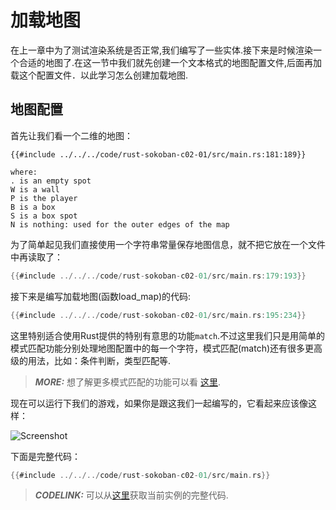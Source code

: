 # 加载地图

在上一章中为了测试渲染系统是否正常,我们编写了一些实体.接下来是时候渲染一个合适的地图了.在这一节中我们就先创建一个文本格式的地图配置文件,后面再加载这个配置文件．以此学习怎么创建加载地图.

## 地图配置
首先让我们看一个二维的地图：

```
{{#include ../../../code/rust-sokoban-c02-01/src/main.rs:181:189}}

where:
. is an empty spot
W is a wall
P is the player
B is a box
S is a box spot
N is nothing: used for the outer edges of the map
```

为了简单起见我们直接使用一个字符串常量保存地图信息，就不把它放在一个文件中再读取了：

```rust
{{#include ../../../code/rust-sokoban-c02-01/src/main.rs:179:193}}
```

接下来是编写加载地图(函数load_map)的代码:

```rust
{{#include ../../../code/rust-sokoban-c02-01/src/main.rs:195:234}}
```

这里特别适合使用Rust提供的特别有意思的功能`match`.不过这里我们只是用简单的模式匹配功能分别处理地图配置中的每一个字符，模式匹配(match)还有很多更高级的用法，比如：条件判断，类型匹配等.

> **_MORE:_**  想了解更多模式匹配的功能可以看 [这里](https://doc.rust-lang.org/book/ch06-02-match.html).

现在可以运行下我们的游戏，如果你是跟这我们一起编写的，它看起来应该像这样：

![Screenshot](./images/map.png)

下面是完整代码：

```rust
{{#include ../../../code/rust-sokoban-c02-01/src/main.rs}}
```

> **_CODELINK:_**  可以从[这里](https://github.com/open-mit/rust-sokoban/tree/master/code/rust-sokoban-c02-01)获取当前实例的完整代码.